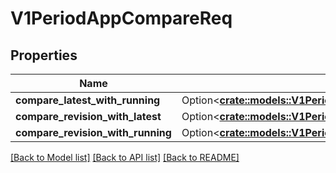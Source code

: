 # V1PeriodAppCompareReq

## Properties

Name | Type | Description | Notes
------------ | ------------- | ------------- | -------------
**compare_latest_with_running** | Option<[**crate::models::V1PeriodCompareLatestWithRunningOption**](v1.CompareLatestWithRunningOption.md)> |  | [optional]
**compare_revision_with_latest** | Option<[**crate::models::V1PeriodCompareRevisionWithLatestOption**](v1.CompareRevisionWithLatestOption.md)> |  | [optional]
**compare_revision_with_running** | Option<[**crate::models::V1PeriodCompareRevisionWithRunningOption**](v1.CompareRevisionWithRunningOption.md)> |  | [optional]

[[Back to Model list]](../README.md#documentation-for-models) [[Back to API list]](../README.md#documentation-for-api-endpoints) [[Back to README]](../README.md)


